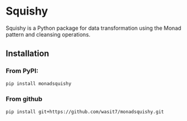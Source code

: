 # Squishy

Squishy is a Python package for data transformation using the Monad pattern and cleansing operations.

## Installation

### From PyPI:

```bash
pip install monadsquishy
```

### From github
```bash
pip install git+https://github.com/wasit7/monadsquishy.git
```

